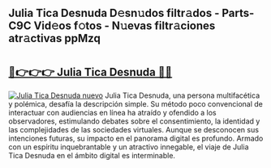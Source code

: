 ## Julia Tica Desnuda D𝚎sn𝚞dos filtr𝚊dos - Parts-C9C Vid𝚎os f𝚘tos - N𝚞evas filtr𝚊ciones atr𝚊ctivas ppMzq

# <h2><a href="http://mb7yxwa.tromn.icu/?c=Julia+Tica+Desnuda">🔗👉👉👉 Julia Tica Desnuda 🔗🔗</a></h2>

[![Julia Tica Desnuda nuevo](https://i.imgur.com/pEAQMta.gif)](http://mb7yxwa.tromn.icu/?c=Julia+Tica+Desnuda)
Julia Tica Desnuda, una persona multifacética y polémica, desafía la descripción simple. Su método poco convencional de interactuar con audiencias en línea ha atraído y ofendido a los observadores, estimulando debates sobre el consentimiento, la identidad y las complejidades de las sociedades virtuales. Aunque se desconocen sus intenciones futuras, su impacto en el panorama digital es profundo. Armado con un espíritu inquebrantable y un atractivo innegable, el viaje de Julia Tica Desnuda en el ámbito digital es interminable.
